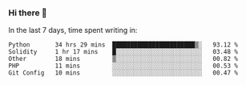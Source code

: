 ### Hi there 👋

In the last 7 days, time spent writing in:

<!--START_SECTION:waka-->
```text
Python       34 hrs 29 mins  ███████████████████████▒░   93.12 % 
Solidity     1 hr 17 mins    █░░░░░░░░░░░░░░░░░░░░░░░░   03.48 % 
Other        18 mins         ▒░░░░░░░░░░░░░░░░░░░░░░░░   00.82 % 
PHP          11 mins         ░░░░░░░░░░░░░░░░░░░░░░░░░   00.53 % 
Git Config   10 mins         ░░░░░░░░░░░░░░░░░░░░░░░░░   00.47 % 
```
<!--END_SECTION:waka-->
<!--
**jimtje/jimtje** is a ✨ _special_ ✨ repository because its `README.md` (this file) appears on your GitHub profile.


Here are some ideas to get you started:

- 🔭 I’m currently working on ...
- 🌱 I’m currently learning ...
- 👯 I’m looking to collaborate on ...
- 🤔 I’m looking for help with ...
- 💬 Ask me about ...
- 📫 How to reach me: ...
- 😄 Pronouns: ...
- ⚡ Fun fact: ...
-->
